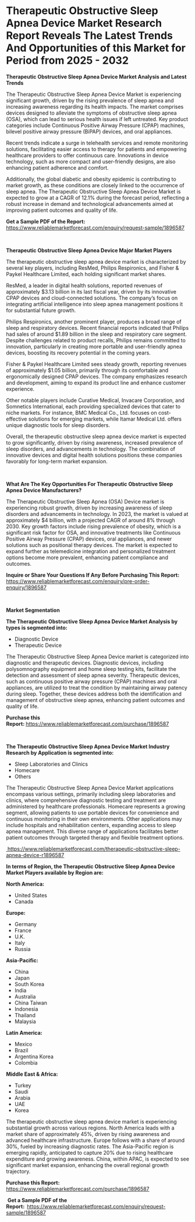 <p><h1>Therapeutic Obstructive Sleep Apnea Device Market Research Report Reveals The Latest Trends And Opportunities of this Market for Period from 2025 - 2032</h1></p><p><strong>Therapeutic Obstructive Sleep Apnea Device Market Analysis and Latest Trends</strong></p>
<p><p>The Therapeutic Obstructive Sleep Apnea Device Market is experiencing significant growth, driven by the rising prevalence of sleep apnea and increasing awareness regarding its health impacts. The market comprises devices designed to alleviate the symptoms of obstructive sleep apnea (OSA), which can lead to serious health issues if left untreated. Key product categories include Continuous Positive Airway Pressure (CPAP) machines, bilevel positive airway pressure (BiPAP) devices, and oral appliances.</p><p>Recent trends indicate a surge in telehealth services and remote monitoring solutions, facilitating easier access to therapy for patients and empowering healthcare providers to offer continuous care. Innovations in device technology, such as more compact and user-friendly designs, are also enhancing patient adherence and comfort.</p><p>Additionally, the global diabetic and obesity epidemic is contributing to market growth, as these conditions are closely linked to the occurrence of sleep apnea. The Therapeutic Obstructive Sleep Apnea Device Market is expected to grow at a CAGR of 12.1% during the forecast period, reflecting a robust increase in demand and technological advancements aimed at improving patient outcomes and quality of life.</p></p>
<p><strong>Get a Sample PDF of the Report:&nbsp;</strong> <a href="https://www.reliablemarketforecast.com/enquiry/request-sample/1896587?utm_campaign=2795&utm_medium=2&utm_source=Github&utm_content=ia&utm_term=16042025&utm_id=therapeutic-obstructive-sleep-apnea-device">https://www.reliablemarketforecast.com/enquiry/request-sample/1896587</a></p>
<p>&nbsp;</p>
<p><strong>Therapeutic Obstructive Sleep Apnea Device Major Market Players</strong></p>
<p><p>The therapeutic obstructive sleep apnea device market is characterized by several key players, including ResMed, Philips Respironics, and Fisher & Paykel Healthcare Limited, each holding significant market shares. </p><p>ResMed, a leader in digital health solutions, reported revenues of approximately $3.13 billion in its last fiscal year, driven by its innovative CPAP devices and cloud-connected solutions. The company’s focus on integrating artificial intelligence into sleep apnea management positions it for substantial future growth.</p><p>Philips Respironics, another prominent player, produces a broad range of sleep and respiratory devices. Recent financial reports indicated that Philips had sales of around $1.89 billion in the sleep and respiratory care segment. Despite challenges related to product recalls, Philips remains committed to innovation, particularly in creating more portable and user-friendly apnea devices, boosting its recovery potential in the coming years.</p><p>Fisher & Paykel Healthcare Limited sees steady growth, reporting revenues of approximately $1.05 billion, primarily through its comfortable and ergonomically designed CPAP devices. The company emphasizes research and development, aiming to expand its product line and enhance customer experience.</p><p>Other notable players include Curative Medical, Invacare Corporation, and Somnetics International, each providing specialized devices that cater to niche markets. For instance, BMC Medical Co., Ltd. focuses on cost-effective solutions for emerging markets, while Itamar Medical Ltd. offers unique diagnostic tools for sleep disorders.</p><p>Overall, the therapeutic obstructive sleep apnea device market is expected to grow significantly, driven by rising awareness, increased prevalence of sleep disorders, and advancements in technology. The combination of innovative devices and digital health solutions positions these companies favorably for long-term market expansion.</p></p>
<p>&nbsp;</p>
<p><strong>What Are The Key Opportunities For Therapeutic Obstructive Sleep Apnea Device Manufacturers?</strong></p>
<p><p>The Therapeutic Obstructive Sleep Apnea (OSA) Device market is experiencing robust growth, driven by increasing awareness of sleep disorders and advancements in technology. In 2023, the market is valued at approximately $4 billion, with a projected CAGR of around 8% through 2030. Key growth factors include rising prevalence of obesity, which is a significant risk factor for OSA, and innovative treatments like Continuous Positive Airway Pressure (CPAP) devices, oral appliances, and newer solutions such as positional therapy devices. The market is expected to expand further as telemedicine integration and personalized treatment options become more prevalent, enhancing patient compliance and outcomes.</p></p>
<p><strong>Inquire or Share Your Questions If Any Before Purchasing This Report:</strong> <a href="https://www.reliablemarketforecast.com/enquiry/pre-order-enquiry/1896587?utm_campaign=2795&utm_medium=2&utm_source=Github&utm_content=ia&utm_term=16042025&utm_id=therapeutic-obstructive-sleep-apnea-device">https://www.reliablemarketforecast.com/enquiry/pre-order-enquiry/1896587</a></p>
<p>&nbsp;</p>
<p><strong>Market Segmentation</strong></p>
<p><strong>The Therapeutic Obstructive Sleep Apnea Device Market Analysis by types is segmented into:</strong></p>
<p><ul><li>Diagnostic Device</li><li>Therapeutic Device</li></ul></p>
<p><p>The Therapeutic Obstructive Sleep Apnea Device market is categorized into diagnostic and therapeutic devices. Diagnostic devices, including polysomnography equipment and home sleep testing kits, facilitate the detection and assessment of sleep apnea severity. Therapeutic devices, such as continuous positive airway pressure (CPAP) machines and oral appliances, are utilized to treat the condition by maintaining airway patency during sleep. Together, these devices address both the identification and management of obstructive sleep apnea, enhancing patient outcomes and quality of life.</p></p>
<p><strong>Purchase this Report:&nbsp;</strong><a href="https://www.reliablemarketforecast.com/purchase/1896587?utm_campaign=2795&utm_medium=2&utm_source=Github&utm_content=ia&utm_term=16042025&utm_id=therapeutic-obstructive-sleep-apnea-device">https://www.reliablemarketforecast.com/purchase/1896587</a></p>
<p>&nbsp;</p>
<p><strong>The Therapeutic Obstructive Sleep Apnea Device Market Industry Research by Application is segmented into:</strong></p>
<p><ul><li>Sleep Laboratories and Clinics</li><li>Homecare</li><li>Others</li></ul></p>
<p><p>The Therapeutic Obstructive Sleep Apnea Device Market applications encompass various settings, primarily including sleep laboratories and clinics, where comprehensive diagnostic testing and treatment are administered by healthcare professionals. Homecare represents a growing segment, allowing patients to use portable devices for convenience and continuous monitoring in their own environments. Other applications may include hospitals and rehabilitation centers, expanding access to sleep apnea management. This diverse range of applications facilitates better patient outcomes through targeted therapy and flexible treatment options.</p></p>
<p><a href="https://www.reliablemarketforecast.com/therapeutic-obstructive-sleep-apnea-device-r1896587?utm_campaign=2795&utm_medium=2&utm_source=Github&utm_content=ia&utm_term=16042025&utm_id=therapeutic-obstructive-sleep-apnea-device">&nbsp;https://www.reliablemarketforecast.com/therapeutic-obstructive-sleep-apnea-device-r1896587</a></p>
<p><strong>In terms of Region, the Therapeutic Obstructive Sleep Apnea Device Market Players available by Region are:</strong></p>
<p>
    <p> <strong> North America: </strong>
        <ul>
            <li>United States</li>
            <li>Canada</li>
        </ul>
        </p> 
    <p> <strong> Europe: </strong>
        <ul>
            <li>Germany</li>
            <li>France</li>
            <li>U.K.</li>
            <li>Italy</li>
            <li>Russia</li>
        </ul>
        </p> 
    <p> <strong> Asia-Pacific: </strong>
        <ul>
            <li>China</li>
            <li>Japan</li>
            <li>South Korea</li>
            <li>India</li>
            <li>Australia</li>
            <li>China Taiwan</li>
            <li>Indonesia</li>
            <li>Thailand</li>
            <li>Malaysia</li>
        </ul>
        </p> 
    <p> <strong> Latin America: </strong>
        <ul>
            <li>Mexico</li>
            <li>Brazil</li>
            <li>Argentina Korea</li>
            <li>Colombia</li>
        </ul>
        </p> 
    <p> <strong> Middle East & Africa: </strong>
        <ul>
            <li>Turkey</li>
            <li>Saudi</li>
            <li>Arabia</li>
            <li>UAE</li>
            <li>Korea</li>
        </ul>
    </p>
    </p>
<p><p>The therapeutic obstructive sleep apnea device market is experiencing substantial growth across various regions. North America leads with a market share of approximately 45%, driven by rising awareness and advanced healthcare infrastructure. Europe follows with a share of around 30%, fueled by increasing diagnostic rates. The Asia-Pacific region is emerging rapidly, anticipated to capture 20% due to rising healthcare expenditure and growing awareness. China, within APAC, is expected to see significant market expansion, enhancing the overall regional growth trajectory.</p></p>
<p><strong>Purchase this Report: </strong><a href="https://www.reliablemarketforecast.com/purchase/1896587?utm_campaign=2795&utm_medium=2&utm_source=Github&utm_content=ia&utm_term=16042025&utm_id=therapeutic-obstructive-sleep-apnea-device">https://www.reliablemarketforecast.com/purchase/1896587</a></p>
<p>&nbsp;<strong>Get a Sample PDF of the Report:&nbsp;&nbsp;</strong><a href="https://www.reliablemarketforecast.com/enquiry/request-sample/1896587?utm_campaign=2795&utm_medium=2&utm_source=Github&utm_content=ia&utm_term=16042025&utm_id=therapeutic-obstructive-sleep-apnea-device">https://www.reliablemarketforecast.com/enquiry/request-sample/1896587</a></p>
<p><strong></strong></p>
<p><p></p><p></p><p></p></p>